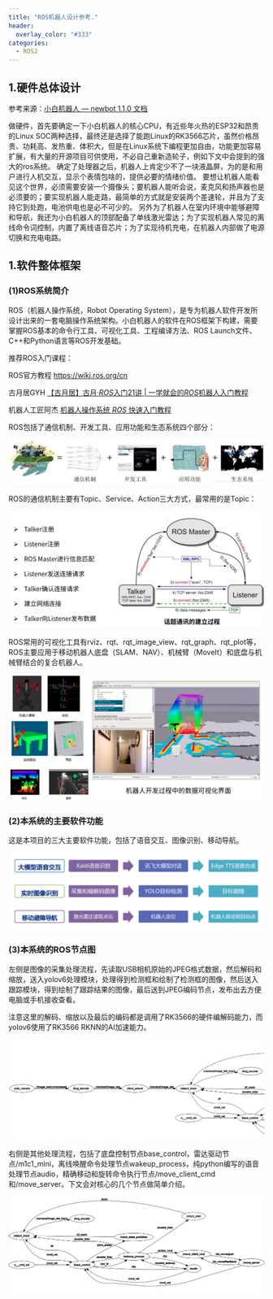 ```yaml
---
title: "ROS机器人设计参考."
header:
  overlay_color: "#333"
categories: 
  - ROS2
---
```




## 1.硬件总体设计

参考来源：[小白机器人 — newbot 1.1.0 文档](https://newbot.readthedocs.io/zh-cn/latest/index.html)

做硬件，首先要确定一下小白机器人的核心CPU，有近些年火热的ESP32和昂贵的Linux SOC两种选择，最终还是选择了能跑Linux的RK3566芯片，虽然价格昂贵、功耗高、发热重、体积大，但是在Linux系统下编程更加自由，功能更加容易扩展，有大量的开源项目可供使用，不必自己重新造轮子，例如下文中会提到的强大的ros系统。
确定了处理器之后，机器人上肯定少不了一块液晶屏，为的是和用户进行人机交互，显示个表情包啥的，提供必要的情绪价值。
要想让机器人能看见这个世界，必须需要安装一个摄像头；要机器人能听会说，麦克风和扬声器也是必须要的；要实现机器人能走路，最简单的方式就是安装两个差速轮，并且为了支持它到处跑，电池供电也是必不可少的。
另外为了机器人在室内环境中能够避障和导航，我还为小白机器人的顶部配备了单线激光雷达；为了实现机器人常见的离线命令词控制，内置了离线语音芯片；为了实现待机充电，在机器人内部做了电源切换和充电电路。

## 1.软件整体框架

### (1)ROS系统简介

ROS（机器人操作系统，Robot Operating System），是专为机器人软件开发所设计出来的一套电脑操作系统架构。小白机器人的软件在ROS框架下构建，需要掌握ROS基本的命令行工具、可视化工具、工程编译方法、ROS Launch文件、C++和Python语言等ROS开发基础。

推荐ROS入门课程：

ROS官方教程  https://wiki.ros.org/cn

古月居GYH [【古月居】古月·*ROS*入门21讲 | 一学就会的*ROS*机器人入门教程](https://www.bilibili.com/video/BV1zt411G7Vn/)

机器人工匠阿杰 [机器人操作系统 *ROS* 快速入门教程](https://www.bilibili.com/video/BV1BP4y1o7pw/)



ROS包括了通信机制、开发工具、应用功能和生态系统四个部分：

![ros](/pictures/2025-02/imgs/ros.png)



ROS的通信机制主要有Topic、Service、Action三大方式，最常用的是Topic：

![ros_topic](/pictures/2025-02/imgs/ros_topic.png)

ROS常用的可视化工具有rviz、rqt、rqt_image_view、rqt_graph、rqt_plot等，ROS主要应用于移动机器人底盘（SLAM、NAV）、机械臂（MoveIt）和底盘与机械臂结合的复合机器人。

![rviz](/pictures/2025-02/imgs/rviz.png)

### (2)本系统的主要软件功能

这是本项目的三大主要软件功能，包括了语音交互、图像识别、移动导航。

![software](/pictures/2025-02/imgs/software.png)

### (3)本系统的ROS节点图

左侧是图像的采集处理流程，先读取USB相机原始的JPEG格式数据，然后解码和缩放，送入yolov6处理模块，处理得到检测框和绘制了检测框的图像，然后送入跟踪模块，得到绘制了跟踪结果的图像，最后送到JPEG编码节点，发布出去方便电脑或手机接收查看。

注意这里的解码、缩放以及最后的编码都是调用了RK3566的硬件编解码能力，而yolov6使用了RK3566 RKNN的AI加速能力。

![img_pipeline](/pictures/2025-02/imgs/img_pipeline.png)

右侧是其他处理流程，包括了底盘控制节点base_control，雷达驱动节点/m1c1_mini，离线唤醒命令处理节点wakeup_process，纯python编写的语音处理节点audio，精确移动和旋转命令执行节点/move_client_cmd和/move_server。下文会对核心的几个节点做简单介绍。

![graph](/pictures/2025-02/imgs/graph.png)


